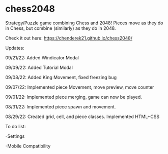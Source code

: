 # chess2048
Strategy/Puzzle game combining Chess and 2048! Pieces move as they do in Chess, but combine (similarly) as they do in 2048.

Check it out here: https://chenderek21.github.io/chess2048/

Updates:

09/21/22: Added Windicator Modal

09/09/22: Added Tutorial Modal

09/08/22: Added King Movement, fixed freezing bug

09/07/22: Implemented piece Movement, move preview, move counter

09/01/22: Implemented piece merging, game can now be played. 

08/31/22: Implemented piece spawn and movement.

08/29/22: Created grid, cell, and piece classes. Implemented HTML+CSS

To do list: 

-Settings

-Mobile Compatibility
